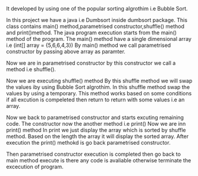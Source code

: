 It developed by using one of the popular sorting algrothim i.e Bubble Sort.

In this project we have a java i.e Dumbsort inside dumbsort package.
This class contains main() method,parametrised constructor,shuffle() method and print()method.
The java program execution starts from the main() method of the program.
The main() method have a single dimensional array 
i.e (int[] array = {5,6,6,4,3})
By main() method we call parametrised constructor by passing above array as paramter.

Now we are in parametrised constructor
by this constructor we call a method i.e shuffle().

Now  we are executing shuffle() method
By this shuffle method we will swap the values iby using Bubble Sort algrothim.
In this shuffle method swap the values by using a temporary.
This method works based on some conditions if all excution is compeleted then return to return with some values i.e an array.

Now we back to parametrised constructor and starts excuting remaining code.
The constructor now the another method i.e print()
 Now we are inn print() method
 In print we just display the array which is sorted by shuffle method.
 Based on the length the array it will display the sorted array.
 After execution the print() methokd is go back parametrised constructor.
 
 Then parametrised constructor execution is completed then go back to main method execute is there any code is avaliable otherwise terminate the excecution of program.
 

